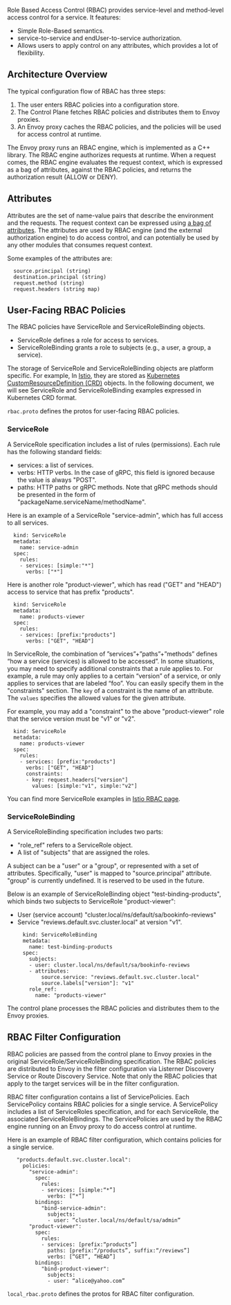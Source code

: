 Role Based Access Control (RBAC) provides service-level and method-level access control for a service.
It features:
* Simple Role-Based semantics.
* service-to-service and endUser-to-service authorization.
* Allows users to apply control on any attributes, which provides a lot of flexibility.

## Architecture Overview

The typical configuration flow of RBAC has three steps:

1. The user enters RBAC policies into a configuration store.
2. The Control Plane fetches RBAC policies and distributes them to Envoy proxies.
3. An Envoy proxy caches the RBAC policies, and the policies will be used for access control at runtime.

The Envoy proxy runs an RBAC engine, which is implemented as a C++ library. The RBAC engine authorizes
requests at runtime. When a request comes, the RBAC engine evaluates the request context, which is expressed
as a bag of attributes, against the RBAC policies, and returns the authorization result (ALLOW or DENY).

## Attributes

Attributes are the set of name-value pairs that describe the environment and the requests. The request
context can be expressed using [a bag of attributes](envoy_api_msg_service.auth.v2alpha.AttributeContext).
The attributes are used by RBAC engine (and the external authorization engine) to do access control,
and can potentially be used by any other modules that consumes request context.

Some examples of the attributes are:
```
  source.principal (string)
  destination.principal (string)
  request.method (string)
  request.headers (string map)
```

## User-Facing RBAC Policies

The RBAC policies have ServiceRole and ServiceRoleBinding objects.
* ServiceRole defines a role for access to services.
* ServiceRoleBinding grants a role to subjects (e.g., a user, a group, a service).

The storage of ServiceRole and ServiceRoleBinding objects are platform specific. For example,
 In [Istio](https://istio.io/docs/concepts/security/rbac.html), they are stored as [Kubernetes
 CustomResourceDefinition (CRD)](https://kubernetes.io/docs/concepts/api-extension/custom-resources/)
 objects. In the following document, we will see ServiceRole and ServiceRoleBinding examples
 expressed in Kubernetes CRD format.

`rbac.proto` defines the protos for user-facing RBAC policies.

### ServiceRole

A ServiceRole specification includes a list of rules (permissions). Each rule has
the following standard fields:
 * services: a list of services.
 * verbs: HTTP verbs. In the case of gRPC, this field is ignored because the value is always
 "POST".
 * paths: HTTP paths or gRPC methods. Note that gRPC methods should be
   presented in the form of "packageName.serviceName/methodName".

Here is an example of a ServiceRole "service-admin", which has full access to all services.

```
  kind: ServiceRole
  metadata:
    name: service-admin
  spec:
    rules:
    - services: [simple:"*"]
      verbs: ["*"]
```

Here is another role "product-viewer", which has read ("GET" and "HEAD") access to service that has prefix
"products".

```
  kind: ServiceRole
  metadata:
    name: products-viewer
  spec:
    rules:
    - services: [prefix:"products"]
      verbs: ["GET", "HEAD"]
```

In ServiceRole, the combination of ”services”+”paths”+”methods” defines “how a service (services) is
allowed to be accessed”. In some situations, you may need to specify additional constraints that a
rule applies to. For example, a rule may only applies to a certain “version” of a service, or only
applies to services that are labeled “foo”. You can easily specify them in the "constraints" section.
The `key` of a constraint is the name of an attribute. The `values` specifies the allowed values for
the given attribute.

For example, you may add a "constraint" to the above "product-viewer" role that the service version
must be "v1" or "v2".
```
  kind: ServiceRole
  metadata:
    name: products-viewer
  spec:
    rules:
    - services: [prefix:"products"]
      verbs: ["GET", "HEAD"]
      constraints:
      - key: request.headers["version"]
        values: [simple:"v1", simple:"v2"]
```


You can find more ServiceRole examples in [Istio RBAC page](https://istio.io/docs/concepts/security/rbac.html).

### ServiceRoleBinding

A ServiceRoleBinding specification includes two parts:
 * "role_ref" refers to a ServiceRole object.
 * A list of "subjects" that are assigned the roles.

 A subject can be a "user" or a "group", or represented with a set of attributes. Specifically,
 "user" is mapped to "source.principal" attribute. "group" is currently undefined. It is reserved
 to be used in the future.

 Below is an example of ServiceRoleBinding object "test-binding-products", which binds two
 subjects to ServiceRole "product-viewer":
   * User (service account) "cluster.local/ns/default/sa/bookinfo-reviews"
   * Service "reviews.default.svc.cluster.local" at version "v1".

```
     kind: ServiceRoleBinding
     metadata:
       name: test-binding-products
     spec:
       subjects:
       - user: cluster.local/ns/default/sa/bookinfo-reviews
       - attributes:
           source.service: "reviews.default.svc.cluster.local"
           source.labels["version"]: "v1"
       role_ref:
         name: "products-viewer"
```

The control plane processes the RBAC policies and distributes them to the Envoy proxies.

## RBAC Filter Configuration

RBAC policies are passed from the control plane to Envoy proxies in the original ServiceRole/ServiceRoleBinding
specification. The RBAC policies are distributed to Envoy in the filter configuration via Listerner Discovery
 Service or Route Discovery Service. Note that only the RBAC policies that apply to the target services will be
 in the filter configuration.

 RBAC filter configuration contains a list of ServicePolicies. Each ServicePolicy contains RBAC policies
 for a single service. A ServicePolicy includes a list of ServiceRoles specification, and for each
  ServiceRole, the associated ServiceRoleBindings. The ServicePolicies are used by the RBAC engine running
  on an Envoy proxy to do access control at runtime.

Here is an example of RBAC filter configuration, which contains policies for a single service.

```
   "products.default.svc.cluster.local":
     policies:
       "service-admin":
         spec:
           rules:
           - services: [simple:“*”]
             verbs: [“*”]
         bindings:
           "bind-service-admin":
             subjects:
             - user: “cluster.local/ns/default/sa/admin”
       "product-viewer":
         spec:
           rules:
           - services: [prefix:“products”]
             paths: [prefix:“/products”, suffix:“/reviews”]
             verbs: [“GET”, “HEAD”]
         bindings:
           "bind-product-viewer":
             subjects:
             - user: “alice@yahoo.com”
```

 `local_rbac.proto` defines the protos for RBAC filter configuration.
